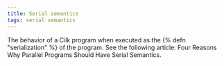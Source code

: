 ```yaml
---
title: Serial semantics
tags: serial semantics
---
```

The behavior of a Cilk program when executed as the
{% defn "serialization" %} of the program.
See the following article:
Four Reasons Why Parallel Programs Should Have Serial Semantics.